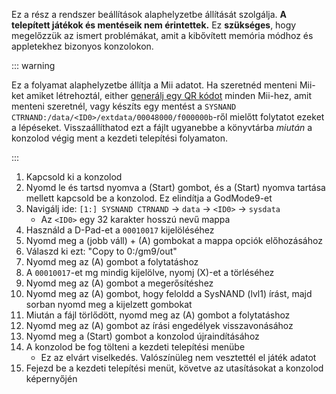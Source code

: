 Ez a rész a rendszer beállítások alaphelyzetbe állítását szolgálja. **A telepített játékok és mentéseik nem érintettek.** Ez **szükséges**, hogy megelőzzük az ismert problémákat, amit a kibővített memória módhoz és appletekhez bizonyos konzolokon.

::: warning

Ez a folyamat alaphelyzetbe állítja a Mii adatot. Ha szeretnéd menteni Mii-ket amiket létrehoztál, either [generálj egy QR kódot](https://en-americas-support.nintendo.com/app/answers/detail/a_id/298/~/how-to-generate-a-qr-code%E2%84%A2-for-a-mii) minden Mii-hez, amit menteni szeretnél, vagy készíts egy mentést a `SYSNAND CTRNAND:/data/<ID0>/extdata/00048000/f000000b`-ről mielőtt folytatot ezeket a lépéseket. Visszaállíthatod ezt a fájlt ugyanebbe a könyvtárba _miután_ a konzolod végig ment a kezdeti telepítési folyamaton.

:::

1. Kapcsold ki a konzolod
2. Nyomd le és tartsd nyomva a (Start) gombot, és a (Start) nyomva tartása mellett kapcsold be a konzolod. Ez elindítja a GodMode9-et
3. Navigálj ide: `[1:] SYSNAND CTRNAND` -> `data` -> `<ID0>` -> `sysdata`
    - Az `<ID0>` egy 32 karakter hosszú nevű mappa
4. Használd a D-Pad-et a `00010017` kijelöléséhez
5. Nyomd meg a (jobb váll) + (A) gombokat a mappa opciók előhozásához
6. Válaszd ki ezt: "Copy to 0:/gm9/out"
7. Nyomd meg az (A) gombot a folytatáshoz
8. A `00010017`-et mg mindig kijelölve, nyomj (X)-et a törléséhez
9. Nyomd meg az (A) gombot a megerősítéshez
10. Nyomd meg az (A) gombot, hogy feloldd a SysNAND (lvl1) írást, majd sorban nyomd meg a kijelzett gombokat
11. Miután a fájl törlődött, nyomd meg az (A) gombot a folytatáshoz
12. Nyomd meg az (A) gombot az írási engedélyek visszavonásához
13. Nyomd meg a (Start) gombot a konzolod újraindításához
14. A konzolod be fog tölteni a kezdeti telepítési menübe
    - Ez az elvárt viselkedés. Valószínüleg nem vesztettél el játék adatot
15. Fejezd be a kezdeti telepítési menüt, követve az utasításokat a konzolod képernyőjén
